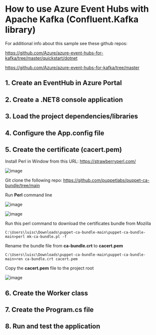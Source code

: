 # How to use Azure Event Hubs with Apache Kafka (Confluent.Kafka library) 

For additional info about this sample see these github repos: 

https://github.com/Azure/azure-event-hubs-for-kafka/tree/master/quickstart/dotnet

https://github.com/Azure/azure-event-hubs-for-kafka/tree/master

## 1. Create an EventHub in Azure Portal

## 2. Create a .NET8 console application

## 3. Load the project dependencies/libraries


## 4. Configure the App.config file


## 5. Create the certificate (cacert.pem)

Install Perl in Window from this URL: https://strawberryperl.com/

![image](https://github.com/luiscoco/Azure-Event-Hubs-for-Apache-Kafka-Ecosystems/assets/32194879/bd0991ae-1589-41d6-97b4-31dba3d5a731)

Git clone the following repo: https://github.com/puppetlabs/puppet-ca-bundle/tree/main

Run **Perl** command line

![image](https://github.com/luiscoco/Azure-Event-Hubs-for-Apache-Kafka-Ecosystems/assets/32194879/2532f67c-8357-4eca-9d44-f162aa52bc3f)

![image](https://github.com/luiscoco/Azure-Event-Hubs-for-Apache-Kafka-Ecosystems/assets/32194879/525604ff-b9b9-4206-9d62-2ddc90186d04)

Run this perl command to download the certificates bundle from Mozilla 

```
C:\Users\luisc\Downloads\puppet-ca-bundle-main\puppet-ca-bundle-main>perl mk-ca-bundle.pl -f
```

Rename the bundle file from **ca-bundle.crt** to **cacert.pem**

```
C:\Users\luisc\Downloads\puppet-ca-bundle-main\puppet-ca-bundle-main>ren ca-bundle.crt cacert.pem
```

Copy the **cacert.pem** file to the project root

![image](https://github.com/luiscoco/Azure-Event-Hubs-for-Apache-Kafka-Ecosystems/assets/32194879/bbc70297-174f-42a3-9a7c-e63c2a71275e)

## 6. Create the Worker class

## 7. Create the Program.cs file


## 8. Run and test the application




